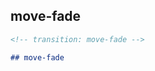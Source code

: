 <!-- transition: move-fade -->

## move-fade

```md
<!-- transition: move-fade -->

## move-fade
```